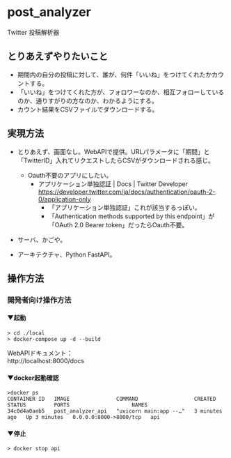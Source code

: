 # post_analyzer
Twitter 投稿解析器

## とりあえずやりたいこと

- 期間内の自分の投稿に対して、誰が、何件「いいね」をつけてくれたかカウントする。
- 「いいね」をつけてくれた方が、フォロワーなのか、相互フォローしているのか、通りすがりの方なのか、わかるようにする。
- カウント結果をCSVファイルでダウンロードする。

## 実現方法

- とりあえず、画面なし。WebAPIで提供。URLパラメータに「期間」と「TwitterID」入れてリクエストしたらCSVがダウンロードされる感じ。
  - Oauth不要のアプリにしたい。
    - アプリケーション単独認証 | Docs | Twitter Developer https://developer.twitter.com/ja/docs/authentication/oauth-2-0/application-only
      - 「アプリケーション単独認証」これが該当するっぽい。
      - 「Authentication methods supported by this endpoint」が「OAuth 2.0 Bearer token」だったらOauth不要。

- サーバ、かごや。
- アーキテクチャ、Python FastAPI。

## 操作方法


### 開発者向け操作方法

#### ▼起動

```
> cd ./local
> docker-compose up -d --build
```

WebAPIドキュメント：  
http://localhost:8000/docs

#### ▼docker起動確認

```
>docker ps
CONTAINER ID   IMAGE               COMMAND                  CREATED         STATUS         PORTS                    NAMES
34c0d4a0aeb5   post_analyzer_api   "uvicorn main:app --…"   3 minutes ago   Up 3 minutes   0.0.0.0:8000->8000/tcp   api
```

#### ▼停止

```
> docker stop api
```
